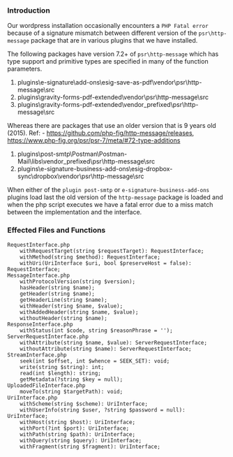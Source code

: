 ### Introduction

Our wordpress installation occasionally encounters a `PHP Fatal error` because of a signature mismatch between different version of the `psr\http-message` package that are in various plugins that we have installed.

The following packages have version 7.2+ of `psr\http-message` which has type support and primitive types are specified in many of the function parameters.

1. plugins\e-signature\add-ons\esig-save-as-pdf\vendor\psr\http-message\src
2. plugins\gravity-forms-pdf-extended\vendor\psr\http-message\src
3. plugins\gravity-forms-pdf-extended\vendor_prefixed\psr\http-message\src

Whereas there are packages that use an older version that is 9 years old (2015).
Ref: - https://github.com/php-fig/http-message/releases, https://www.php-fig.org/psr/psr-7/meta/#72-type-additions

1. plugins\post-smtp\Postman\Postman-Mail\libs\vendor_prefixed\psr\http-message\src
2. plugins\e-signature-business-add-ons\esig-dropbox-sync\dropbox\vendor\psr\http-message\src

When either of the `plugin post-smtp` or `e-signature-business-add-ons` plugins load last the old version of the `http-message` package is loaded and when the php script executes we have a fatal error due to a miss match between the implementation and the interface.


### Effected Files and Functions
```
RequestInterface.php
	withRequestTarget(string $requestTarget): RequestInterface;
	withMethod(string $method): RequestInterface;
	withUri(UriInterface $uri, bool $preserveHost = false): RequestInterface;
MessageInterface.php
	withProtocolVersion(string $version);
	hasHeader(string $name);
	getHeader(string $name);
	getHeaderLine(string $name);
	withHeader(string $name, $value);
	withAddedHeader(string $name, $value);
	withoutHeader(string $name);
ResponseInterface.php
    withStatus(int $code, string $reasonPhrase = '');
ServerRequestInterface.php
	withAttribute(string $name, $value): ServerRequestInterface;
	withoutAttribute(string $name): ServerRequestInterface;
StreamInterface.php
	seek(int $offset, int $whence = SEEK_SET): void;
	write(string $string): int;
	read(int $length): string;
	getMetadata(?string $key = null);
UploadedFileInterface.php
	moveTo(string $targetPath): void;
UriInterface.php
	withScheme(string $scheme): UriInterface;
	withUserInfo(string $user, ?string $password = null): UriInterface;
	withHost(string $host): UriInterface;
	withPort(?int $port): UriInterface;
	withPath(string $path): UriInterface;
	withQuery(string $query): UriInterface;
	withFragment(string $fragment): UriInterface;
```